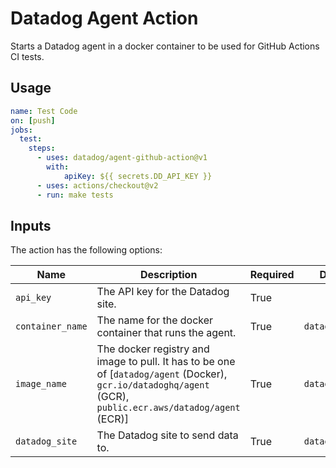 # Datadog Agent Action

Starts a Datadog agent in a docker container to be used for GitHub Actions CI tests.

## Usage
```yaml
name: Test Code
on: [push]
jobs:
  test:
    steps:
      - uses: datadog/agent-github-action@v1
        with:
            apiKey: ${{ secrets.DD_API_KEY }}
      - uses: actions/checkout@v2
      - run: make tests
```

## Inputs

The action has the following options:

| Name | Description | Required | Default |
| ---- | ----------- | -------- | ------- |
| `api_key` | The API key for the Datadog site. | True | |
| `container_name` | The name for the docker container that runs the agent. | True | `datadog-agent` |
| `image_name` | The docker registry and image to pull. It has to be one of [`datadog/agent` (Docker), `gcr.io/datadoghq/agent` (GCR), `public.ecr.aws/datadog/agent` (ECR)] | True | `datadog/agent` |
| `datadog_site` | The Datadog site to send data to. | True | `datadoghq.com` |